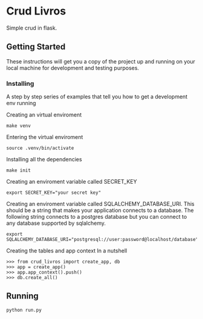 # Crud Livros

Simple crud in flask.

## Getting Started

These instructions will get you a copy of the project up and running on your local machine for development and testing purposes.

### Installing

A step by step series of examples that tell you how to get a development env running

Creating an virtual enviroment
```
make venv
```

Entering the virtual enviroment
```
source .venv/bin/activate
```

Installing all the dependencies
```
make init
```

Creating an enviroment variable called SECRET_KEY
```
export SECRET_KEY="your secret key"
```

Creating an enviroment variable called SQLALCHEMY_DATABASE_URI. This should be a string that makes your application connects to a database. 
The following string connects to a postgres database but you can connect to any database supported by sqlalchemy.
```
export SQLALCHEMY_DATABASE_URI="postgresql://user:password@localhost/database"
```

Creating the tables and app context
In a nutshell
```
>>> from crud_livros import create_app, db
>>> app = create_app()
>>> app.app_context().push()
>>> db.create_all()
```
## Running
```
python run.py
```


